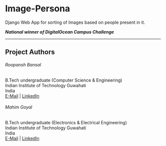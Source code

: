 # Image-Persona

Django Web App for sorting of Images based on people present in it.   

***National winner of DigitalOcean Campus Challenge***

--------------------------------

## Project Authors

###### Roopansh Bansal
B.Tech undergraduate (Computer Science & Engineering)  
Indian Institute of Technology Guwahati  
India  
[E-Mail](mailto:roopansh.bansal@gmail.com)  |  [LinkedIn](https://www.linkedin.com/in/roopansh-bansal)

###### Mahim Goyal
B.Tech undergraduate (Electronics & Electrical Engineering)  
Indian Institute of Technology Guwahati  
India  
[E-Mail](mailto:mahim97@gmail.com)  |  [LinkedIn](https://www.linkedin.com/in/mahimg/)


